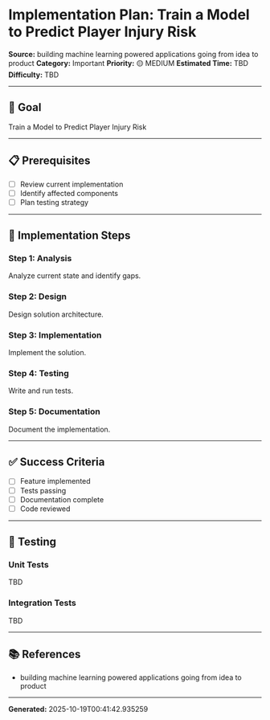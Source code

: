 # Implementation Plan: Train a Model to Predict Player Injury Risk

**Source:** building machine learning powered applications going from idea to product
**Category:** Important
**Priority:** 🟡 MEDIUM
**Estimated Time:** TBD
**Difficulty:** TBD

---

## 🎯 Goal

Train a Model to Predict Player Injury Risk

---

## 📋 Prerequisites

- [ ] Review current implementation
- [ ] Identify affected components
- [ ] Plan testing strategy

---

## 🔧 Implementation Steps

### Step 1: Analysis

Analyze current state and identify gaps.

### Step 2: Design

Design solution architecture.

### Step 3: Implementation

Implement the solution.

### Step 4: Testing

Write and run tests.

### Step 5: Documentation

Document the implementation.

---

## ✅ Success Criteria

- [ ] Feature implemented
- [ ] Tests passing
- [ ] Documentation complete
- [ ] Code reviewed

---

## 🧪 Testing

### Unit Tests

TBD

### Integration Tests

TBD

---

## 📚 References

- building machine learning powered applications going from idea to product

---

**Generated:** 2025-10-19T00:41:42.935259
